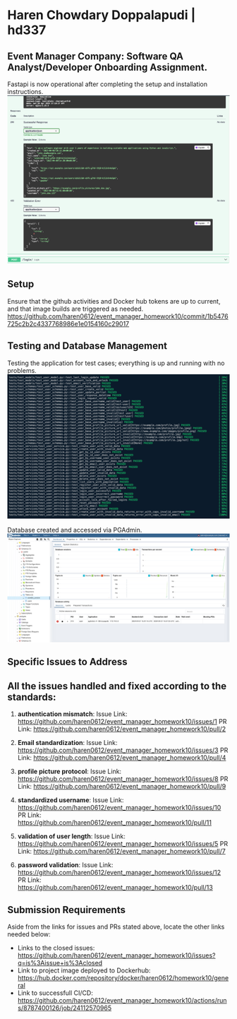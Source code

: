 # Haren Chowdary Doppalapudi | hd337

## Event Manager Company: Software QA Analyst/Developer Onboarding Assignment.
Fastapi is now operational after completing the setup and installation instructions.
![App Screenshot](screenshots/app.png)

## Setup 
Ensure that the github activities and Docker hub tokens are up to current, and that image builds are triggered as needed.
https://github.com/haren0612/event_manager_homework10/commit/1b5476725c2b2c4337768986e1e0154160c29017

## Testing and Database Management

Testing the application for test cases; everything is up and running with no problems.
![Testcases Screenshot](screenshots/testcases.png)

Database created and accessed via PGAdmin.
![Database Screenshot](screenshots/database.png)


## Specific Issues to Address
## All the issues handled and fixed according to the standards:

1. **authentication mismatch**:
Issue Link: https://github.com/haren0612/event_manager_homework10/issues/1
PR Link: https://github.com/haren0612/event_manager_homework10/pull/2

2. **Email standardization**:
Issue Link: https://github.com/haren0612/event_manager_homework10/issues/3
PR Link: https://github.com/haren0612/event_manager_homework10/pull/4

3. **profile picture protocol**: 
Issue Link: https://github.com/haren0612/event_manager_homework10/issues/8
PR Link: https://github.com/haren0612/event_manager_homework10/pull/9

4. **standardized username**:
Issue Link: https://github.com/haren0612/event_manager_homework10/issues/10
PR Link: https://github.com/haren0612/event_manager_homework10/pull/11

5. **validation of user length**:
Issue Link: https://github.com/haren0612/event_manager_homework10/issues/5
PR Link: https://github.com/haren0612/event_manager_homework10/pull/7

6. **password validation**:
Issue Link: https://github.com/haren0612/event_manager_homework10/issues/12
PR Link: https://github.com/haren0612/event_manager_homework10/pull/13

## Submission Requirements

Aside from the links for issues and PRs stated above, locate the other links needed below:

- Links to the closed issues: https://github.com/haren0612/event_manager_homework10/issues?q=is%3Aissue+is%3Aclosed
- Link to project image deployed to Dockerhub: https://hub.docker.com/repository/docker/haren0612/homework10/general
- Link to successfull CI/CD: https://github.com/haren0612/event_manager_homework10/actions/runs/8787400126/job/24112570965

